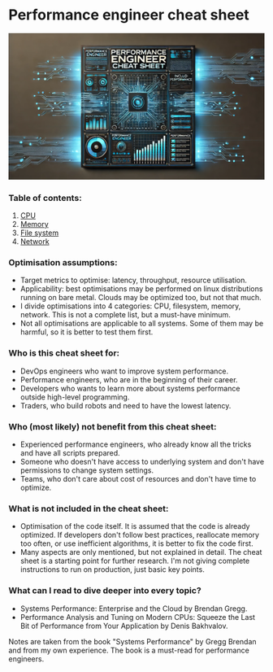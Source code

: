 # Performance engineer cheat sheet

![img.png](img.png)

### Table of contents:
1. [CPU](cpu.md)
2. [Memory](memory.md)
3. [File system](file_system.md)
4. [Network](network.md)


### Optimisation assumptions:
- Target metrics to optimise: latency, throughput, resource utilisation.
- Applicability: best optimisations may be performed on linux distributions running on bare metal. Clouds may be optimized too, but not that much.
- I divide optimisations into 4 categories: CPU, filesystem, memory, network. This is not a complete list, but a must-have minimum.
- Not all optimisations are applicable to all systems. Some of them may be harmful, so it is better to test them first.


### Who is this cheat sheet for:
- DevOps engineers who want to improve system performance.
- Performance engineers, who are in the beginning of their career.
- Developers who wants to learn more about systems performance outside high-level programming.
- Traders, who build robots and need to have the lowest latency.


### Who (most likely) not benefit from this cheat sheet:
- Experienced performance engineers, who already know all the tricks and have all scripts prepared.
- Someone who doesn't have access to underlying system and don't have permissions to change system settings.
- Teams, who don't care about cost of resources and don't have time to optimize.


### What is not included in the cheat sheet:
- Optimisation of the code itself. It is assumed that the code is already optimized. If developers don't follow best practices, reallocate memory too often, or use inefficient algorithms, it is better to fix the code first.
- Many aspects are only mentioned, but not explained in detail. The cheat sheet is a starting point for further research. I'm not giving complete instructions to run on production, just basic key points.


### What can I read to dive deeper into every topic?
- Systems Performance: Enterprise and the Cloud by Brendan Gregg.
- Performance Analysis and Tuning on Modern CPUs: Squeeze the Last Bit of Performance from Your Application by Denis Bakhvalov.


Notes are taken from the book "Systems Performance" by Gregg Brendan and from my own experience. The book is a must-read for performance engineers.